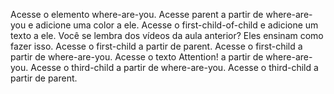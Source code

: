 Acesse o elemento where-are-you.
Acesse parent a partir de where-are-you e adicione uma color a ele.
Acesse o first-child-of-child e adicione um texto a ele. Você se lembra dos vídeos da aula anterior? Eles ensinam como fazer isso.
Acesse o first-child a partir de parent.
Acesse o first-child a partir de where-are-you.
Acesse o texto Attention! a partir de where-are-you.
Acesse o third-child a partir de where-are-you.
Acesse o third-child a partir de parent.